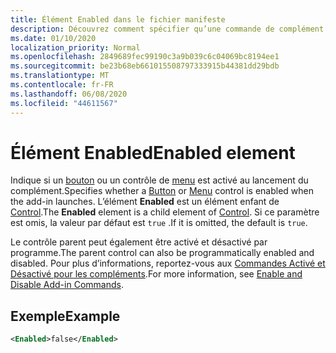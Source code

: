 ```yaml
---
title: Élément Enabled dans le fichier manifeste
description: Découvrez comment spécifier qu’une commande de complément est désactivée au lancement du complément.
ms.date: 01/10/2020
localization_priority: Normal
ms.openlocfilehash: 2849689fec99190c3a9b039c6c04069bc8194ee1
ms.sourcegitcommit: be23b68eb661015508797333915b44381dd29bdb
ms.translationtype: MT
ms.contentlocale: fr-FR
ms.lasthandoff: 06/08/2020
ms.locfileid: "44611567"
---
```

# <a name="enabled-element"></a><span data-ttu-id="0a80a-103">Élément Enabled</span><span class="sxs-lookup"><span data-stu-id="0a80a-103">Enabled element</span></span>

<span data-ttu-id="0a80a-104">Indique si un [bouton](control.md#button-control) ou un contrôle de [menu](control.md#menu-dropdown-button-controls) est activé au lancement du complément.</span><span class="sxs-lookup"><span data-stu-id="0a80a-104">Specifies whether a [Button](control.md#button-control) or [Menu](control.md#menu-dropdown-button-controls) control is enabled when the add-in launches.</span></span> <span data-ttu-id="0a80a-105">L’élément **Enabled** est un élément enfant de [Control](control.md).</span><span class="sxs-lookup"><span data-stu-id="0a80a-105">The **Enabled** element is a child element of [Control](control.md).</span></span> <span data-ttu-id="0a80a-106">Si ce paramètre est omis, la valeur par défaut est `true` .</span><span class="sxs-lookup"><span data-stu-id="0a80a-106">If it is omitted, the default is `true`.</span></span>

<span data-ttu-id="0a80a-107">Le contrôle parent peut également être activé et désactivé par programme.</span><span class="sxs-lookup"><span data-stu-id="0a80a-107">The parent control can also be programmatically enabled and disabled.</span></span> <span data-ttu-id="0a80a-108">Pour plus d’informations, reportez-vous aux [Commandes Activé et Désactivé pour les compléments](../../design/disable-add-in-commands.md).</span><span class="sxs-lookup"><span data-stu-id="0a80a-108">For more information, see [Enable and Disable Add-in Commands](../../design/disable-add-in-commands.md).</span></span>

## <a name="example"></a><span data-ttu-id="0a80a-109">Exemple</span><span class="sxs-lookup"><span data-stu-id="0a80a-109">Example</span></span>

```xml
<Enabled>false</Enabled>
```

